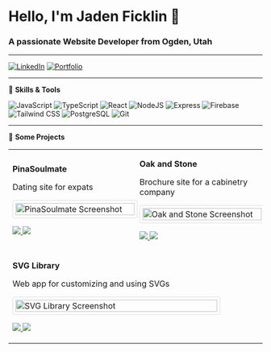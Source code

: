 # Hello, I'm Jaden Ficklin 👋
### A passionate Website Developer from Ogden, Utah

---

[![LinkedIn](https://img.shields.io/badge/LinkedIn-0077B5?style=for-the-badge&logo=linkedin&logoColor=white)](https://www.linkedin.com/in/jaden-ficklin-b1686a21a/)
[![Portfolio](https://img.shields.io/badge/Portfolio-0A0A0A?style=for-the-badge&logo=About.me&logoColor=white)](https://jadenficklin.com/)

---

🔧 **Skills & Tools**

![JavaScript](https://img.shields.io/badge/-JavaScript-yellow?style=flat-square&logo=javascript)
![TypeScript](https://img.shields.io/badge/-TypeScript-blue?style=flat-square&logo=typescript)
![React](https://img.shields.io/badge/-React-black?style=flat-square&logo=react)
![NodeJS](https://img.shields.io/badge/-Node.js-green?style=flat-square&logo=Node.js)
![Express](https://img.shields.io/badge/-Express-lightgrey?style=flat-square&logo=express)
![Firebase](https://img.shields.io/badge/-Firebase-orange?style=flat-square&logo=firebase)
![Tailwind CSS](https://img.shields.io/badge/-Tailwind_CSS-06B6D4?style=flat-square&logo=tailwind-css)
![PostgreSQL](https://img.shields.io/badge/-PostgreSQL-blue?style=flat-square&logo=postgresql)
![Git](https://img.shields.io/badge/-Git-black?style=flat-square&logo=git)

---

🚀 **Some Projects**

<table>
  <tr>
    <td width="50%">
      <p><strong>PinaSoulmate</strong></p>
      <p>Dating site for expats</p>
      <img src="https://i.postimg.cc/LXcBTFq4/Screenshot-2023-10-13-152052.png" width="100%" style="border: 1px solid #ddd; border-radius: 4px; padding: 5px; width: 100%; max-width: 400px;" alt="PinaSoulmate Screenshot"/>
      <p>
        <a href="https://github.com/JadenFicklin/pinaysm" target="_blank">
          <img src="https://img.shields.io/badge/-Github_Repo-100000?style=for-the-badge&logo=github&logoColor=white" />
        </a>
        <a href="https://pinasoulmate.com" target="_blank">
          <img src="https://img.shields.io/badge/-PinaSoulmate_Site-00C7B7?style=for-the-badge&logo=web&logoColor=white" />
        </a>
      </p>
    </td>
    <td width="50%">
      <p><strong>Oak and Stone</strong></p>
      <p>Brochure site for a cabinetry company</p>
      <img src="https://i.postimg.cc/FR54X18j/oakandstone.png" width="100%" style="border: 1px solid #ddd; border-radius: 4px; padding: 5px; width: 100%; max-width: 400px;" alt="Oak and Stone Screenshot"/>
      <p>
        <a href="https://github.com/JadenFicklin/Oak-n-stone" target="_blank">
          <img src="https://img.shields.io/badge/-Github_Repo-100000?style=for-the-badge&logo=github&logoColor=white" />
        </a>
        <a href="https://oakandstone.netlify.app/" target="_blank">
          <img src="https://img.shields.io/badge/-OakandStone_Site-00C7B7?style=for-the-badge&logo=web&logoColor=white" />
        </a>
      </p>
    </td>
  </tr>
  <tr>
    <td colspan="2">
      <p><strong>SVG Library</strong></p>
      <p>Web app for customizing and using SVGs</p>
      <img src="https://i.postimg.cc/s21XgBTq/svg.png" width="100%" style="border: 1px solid #ddd; border-radius: 4px; padding: 5px; width: 100%; max-width: 400px;" alt="SVG Library Screenshot"/>
      <p>
        <a href="https://github.com/JadenFicklin/svg-library" target="_blank">
          <img src="https://img.shields.io/badge/-Github_Repo-100000?style=for-the-badge&logo=github&logoColor=white" />
        </a>
        <a href="https://svg-library.web.app/" target="_blank">
          <img src="https://img.shields.io/badge/-SVG_Site-00C7B7?style=for-the-badge&logo=web&logoColor=white" />
        </a>
      </p>
    </td>
  </tr>
</table>
